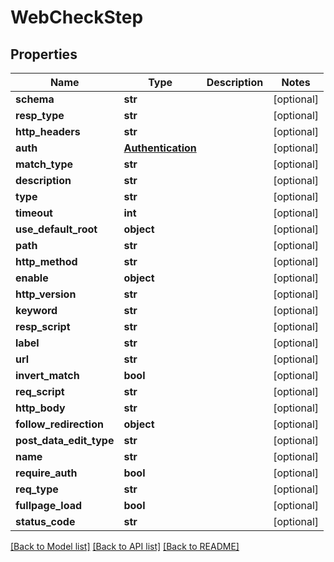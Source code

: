 # WebCheckStep

## Properties
Name | Type | Description | Notes
------------ | ------------- | ------------- | -------------
**schema** | **str** |  | [optional] 
**resp_type** | **str** |  | [optional] 
**http_headers** | **str** |  | [optional] 
**auth** | [**Authentication**](Authentication.md) |  | [optional] 
**match_type** | **str** |  | [optional] 
**description** | **str** |  | [optional] 
**type** | **str** |  | [optional] 
**timeout** | **int** |  | [optional] 
**use_default_root** | **object** |  | [optional] 
**path** | **str** |  | [optional] 
**http_method** | **str** |  | [optional] 
**enable** | **object** |  | [optional] 
**http_version** | **str** |  | [optional] 
**keyword** | **str** |  | [optional] 
**resp_script** | **str** |  | [optional] 
**label** | **str** |  | [optional] 
**url** | **str** |  | [optional] 
**invert_match** | **bool** |  | [optional] 
**req_script** | **str** |  | [optional] 
**http_body** | **str** |  | [optional] 
**follow_redirection** | **object** |  | [optional] 
**post_data_edit_type** | **str** |  | [optional] 
**name** | **str** |  | [optional] 
**require_auth** | **bool** |  | [optional] 
**req_type** | **str** |  | [optional] 
**fullpage_load** | **bool** |  | [optional] 
**status_code** | **str** |  | [optional] 

[[Back to Model list]](../README.md#documentation-for-models) [[Back to API list]](../README.md#documentation-for-api-endpoints) [[Back to README]](../README.md)


